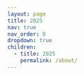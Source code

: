 ```yaml
---
layout: page
title: 2025
nav: true
nav_order: 8
dropdown: true
children:
  - title: 2025
    permalink: /about/
---
```


